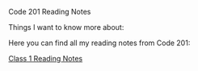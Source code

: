 Code 201 Reading Notes

Things I want to know more about:



Here you can find all my reading notes from Code 201:

[Class 1 Reading Notes](class-01.md)